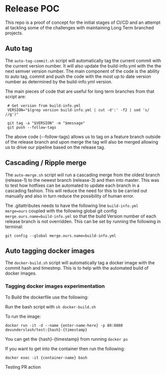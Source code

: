 # Release POC
This repo is a proof of concept for the initial stages of CI/CD and an attempt at tackling some of the challenges with maintaining Long Term branched projects.

## Auto tag

The `auto-tag-commit.sh` script will automatically tag the current commit with the current version number. It will also update the build-info.yml with the the next semver version number. The main component of the code is the ability to auto tag, commit and push the code with the most up to date version number as determined by the build-info.yml version.

The main pieces of code that are useful for long term branches from that script are:

``` 
 # Get version from build-info.yml
 VERSION="$(grep version build-info.yml | cut -d':' -f2 | sed 's/ //g')"

 git tag -a "$VERSION" -m "$message"
 git push --follow-tags 
 ```

The above code (--follow-tags) allows us to tag on a feature branch outside of the release branch and upon merge the tag will also be merged allowing us to drive our pipeline based on the release tag. 

## Cascading / Ripple merge

The `auto-merge.sh` script wiil run a cascading merge from the oldest branch (release-1) to the newest branch (release-3) and then into master. This was to test how hotfixes can be automated to update each branch in a cascading fashion. This will reduce the need for this to be carried out manually and also in turn reduce the possibility of human error.

The .gitattributes needs to have the following line `build-info.yml merge=ours` coupled with the following global git config `merge.ours.name=build-info.yml` so that the build Version number of each release branch is not overridden. This can be set by running the following in terminal:
```
git config --global merge.ours.name=build-info.yml
```

## Auto tagging docker images

The `docker-build.sh` script will automatically tag a docker image with the commit hash and timestmp. This is to help with the automated build of docker images.

### Tagging docker images experimentation
To Build the dockerfile use the following:

Run the bash script with `sh docker-build.sh`

To run the image:

`docker run -it -d --name {enter-name-here} -p 80:8080 devunderslash/test:{hash}-{timestamp}` 

You can get the {hash}-{timestamp} from running `docker ps`

If you want to get into the container then run the following:

`docker exec -it {container-name} bash`

Testing PR action